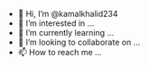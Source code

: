 - 👋 Hi, I’m @kamalkhalid234
- 👀 I’m interested in ...
- 🌱 I’m currently learning ...
- 💞️ I’m looking to collaborate on ...
- 📫 How to reach me ...


